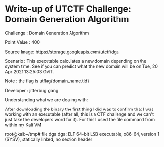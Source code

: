 # Write-up of UTCTF Challenge: Domain Generation Algorithm

Challenge   : Domain Generation Algorithm

Point Value : 400

Source Image: https://storage.googleapis.com/utctf/dga

Scenario    :  This executable calculates a new domain depending on the system time. See if you can predict what the new domain will be on Tue, 20 Apr 2021 13:25:03 GMT.

Note        : the flag is utflag{domain_name.tld}

Developer   : jitterbug_gang


Understanding what we are dealing with:

After downloading the binary the first thing I did was to confirm that I was working with an executable (after all, this is a CTF challenge and we can't just take the developers word for it).  For this I used the file command from within my Kali VM

root@kali:~/tmp# file dga
dga: ELF 64-bit LSB executable, x86-64, version 1 (SYSV), statically linked, no section header
